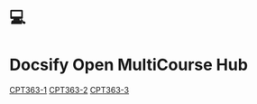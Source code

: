 # 💻

<h1 id="cover-heading">
  Docsify Open MultiCourse Hub
</h1>

[CPT363-1](cpt363-1/home.md)
[CPT363-2](cpt363-2/home.md)
[CPT363-3](cpt363-3/home.md)
